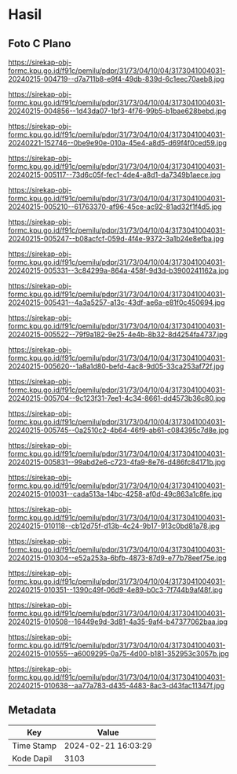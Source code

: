 # Hasil

## Foto C Plano

https://sirekap-obj-formc.kpu.go.id/f91c/pemilu/pdpr/31/73/04/10/04/3173041004031-20240215-004719--d7a711b8-e9f4-49db-839d-6c1eec70aeb8.jpg

https://sirekap-obj-formc.kpu.go.id/f91c/pemilu/pdpr/31/73/04/10/04/3173041004031-20240215-004856--1d43da07-1bf3-4f76-99b5-b1bae628bebd.jpg

https://sirekap-obj-formc.kpu.go.id/f91c/pemilu/pdpr/31/73/04/10/04/3173041004031-20240221-152746--0be9e90e-010a-45e4-a8d5-d69f4f0ced59.jpg

https://sirekap-obj-formc.kpu.go.id/f91c/pemilu/pdpr/31/73/04/10/04/3173041004031-20240215-005117--73d6c05f-fec1-4de4-a8d1-da7349b1aece.jpg

https://sirekap-obj-formc.kpu.go.id/f91c/pemilu/pdpr/31/73/04/10/04/3173041004031-20240215-005210--61763370-af96-45ce-ac92-81ad32f1f4d5.jpg

https://sirekap-obj-formc.kpu.go.id/f91c/pemilu/pdpr/31/73/04/10/04/3173041004031-20240215-005247--b08acfcf-059d-4f4e-9372-3a1b24e8efba.jpg

https://sirekap-obj-formc.kpu.go.id/f91c/pemilu/pdpr/31/73/04/10/04/3173041004031-20240215-005331--3c84299a-864a-458f-9d3d-b3900241162a.jpg

https://sirekap-obj-formc.kpu.go.id/f91c/pemilu/pdpr/31/73/04/10/04/3173041004031-20240215-005431--4a3a5257-a13c-43df-ae6a-e81f0c450694.jpg

https://sirekap-obj-formc.kpu.go.id/f91c/pemilu/pdpr/31/73/04/10/04/3173041004031-20240215-005522--79f9a182-9e25-4e4b-8b32-8d4254fa4737.jpg

https://sirekap-obj-formc.kpu.go.id/f91c/pemilu/pdpr/31/73/04/10/04/3173041004031-20240215-005620--1a8a1d80-befd-4ac8-9d05-33ca253af72f.jpg

https://sirekap-obj-formc.kpu.go.id/f91c/pemilu/pdpr/31/73/04/10/04/3173041004031-20240215-005704--9c123f31-7ee1-4c34-8661-dd4573b36c80.jpg

https://sirekap-obj-formc.kpu.go.id/f91c/pemilu/pdpr/31/73/04/10/04/3173041004031-20240215-005745--0a2510c2-4b64-46f9-ab61-c084395c7d8e.jpg

https://sirekap-obj-formc.kpu.go.id/f91c/pemilu/pdpr/31/73/04/10/04/3173041004031-20240215-005831--99abd2e6-c723-4fa9-8e76-d486fc84171b.jpg

https://sirekap-obj-formc.kpu.go.id/f91c/pemilu/pdpr/31/73/04/10/04/3173041004031-20240215-010031--cada513a-14bc-4258-af0d-49c863a1c8fe.jpg

https://sirekap-obj-formc.kpu.go.id/f91c/pemilu/pdpr/31/73/04/10/04/3173041004031-20240215-010118--cb12d75f-d13b-4c24-9b17-913c0bd81a78.jpg

https://sirekap-obj-formc.kpu.go.id/f91c/pemilu/pdpr/31/73/04/10/04/3173041004031-20240215-010304--e52a253a-6bfb-4873-87d9-e77b78eef75e.jpg

https://sirekap-obj-formc.kpu.go.id/f91c/pemilu/pdpr/31/73/04/10/04/3173041004031-20240215-010351--1390c49f-06d9-4e89-b0c3-7f744b9af48f.jpg

https://sirekap-obj-formc.kpu.go.id/f91c/pemilu/pdpr/31/73/04/10/04/3173041004031-20240215-010508--16449e9d-3d81-4a35-9af4-b47377062baa.jpg

https://sirekap-obj-formc.kpu.go.id/f91c/pemilu/pdpr/31/73/04/10/04/3173041004031-20240215-010555--a6009295-0a75-4d00-b181-352953c3057b.jpg

https://sirekap-obj-formc.kpu.go.id/f91c/pemilu/pdpr/31/73/04/10/04/3173041004031-20240215-010638--aa77a783-d435-4483-8ac3-d43fac11347f.jpg


## Metadata

| Key        | Value               |
| ---------- | ------------------- |
| Time Stamp | 2024-02-21 16:03:29 |
| Kode Dapil | 3103                |



